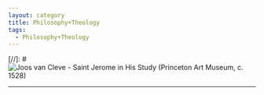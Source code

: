 ```yaml
---
layout: category
title: Philosophy+Theology
tags:
  - Philosophy+Theology
---
```



[//]: # <img align="middle" alt="Joos van Cleve - Saint Jerome in His Study (Princeton Art Museum, c. 1528)" title="‘Blessed are the pure in heart, for they will see God.’ Matthew 5:8" src="https://raw.githubusercontent.com/VanitasVanitatum/VanitasVanitatum.github.io/master/images/Philosophy+Theology.png"/>

___
